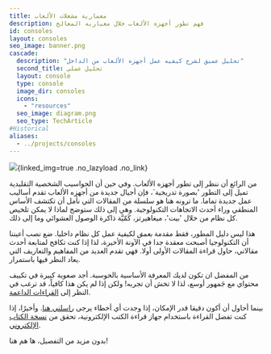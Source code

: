 ```yaml
---
title: معمارية مشغلات الألعاب
description: فهم تطور أجهزه الألعاب خلال معياريه المعالج
id: consoles
layout: consoles
seo_image: banner.png
cascade:
  description: "تحليل عميق لشرح كيفيه عمل أجهزه الألعاب من الداخل"
  second_title: تحليل عملي
  layout: console
  type: console
  image_dir: consoles
  icons:
    - "resources"
  seo_image: diagram.png
  seo_type: TechArticle
#Historical
aliases:
  - ../projects/consoles
---
```


![](banner.png){linked_img=true .no_lazyload .no_link}

من الرائع أن ننظر إلى تطور أجهزه الألعاب. وفي حين أن الحواسيب الشخصية التقليدية تميل إلى التطور 'بصورة تدريجية`، فإن أجيال جديدة من أجهزه الألعاب تقدم أساليب عمل جديدة تماما. ما ترونه هنا هو سلسلة من المقالات التي نأمل أن تكتشف الأساس المنطقي وراء أحدث الاتجاهات التكنولوجية. وهي إلى ذلك ستوضح لماذا لا يمكن تلخيص كل نظام من خلال 'بيت'، ميغاهيرتز، كَمّيَّة ذاكرة الوصول العشوائي وما إلى ذلك.

هذا ليس دليل المطور، فقط مقدمة *بعمق* لكيفية عمل كل نظام داخليا. ضع نصب أعيننا أن التكنولوجيا أصبحت معقدة جدا في الآونة الأخيرة، لذا إذا كنت تكافح لمتابعة أحدث مقالاتي، حاول قراءة المقالات الأولى أولا. فهي تقدم العديد من المفاهيم والتعاريف التي يعاد النظر فيها باستمرار.

من المفضل ان تكون لديك المعرفة الأساسية بالحوسبة. أجد صعوبة كبيرة في تكييف محتواي مع جَمهور أوسع، لذا لا تخش أن تجربه! ولكن إذا لم يكن هذا كافياً، قد ترغب في النظر إلى [القراءات الداعمة](readings).

بينما أحاول أن أكون دقيقا قدر الإمكان، إذا وجدت أي أخطاء يرجى [راسلني هنا](https://github.com/flipacholas/Architecture-of-consoles). وأخيرًا، إذا كنت تفضل القراءة باستخدام جهاز قراءة الكتب الإلكترونية، تحقق من [نسخة الكتاب الإلكتروني](ebook).

بدون مزيد من التفصيل، ها هم هنا!
